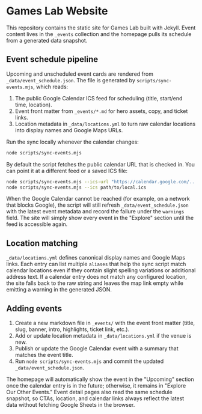 # Games Lab Website

This repository contains the static site for Games Lab built with Jekyll. Event content lives in the `_events` collection and the homepage pulls its schedule from a generated data snapshot.

## Event schedule pipeline

Upcoming and unscheduled event cards are rendered from `_data/event_schedule.json`. The file is generated by `scripts/sync-events.mjs`, which reads:

1. The public Google Calendar ICS feed for scheduling (title, start/end time, location).
2. Event front matter from `_events/*.md` for hero assets, copy, and ticket links.
3. Location metadata in `_data/locations.yml` to turn raw calendar locations into display names and Google Maps URLs.

Run the sync locally whenever the calendar changes:

```bash
node scripts/sync-events.mjs
```

By default the script fetches the public calendar URL that is checked in. You can point it at a different feed or a saved ICS file:

```bash
node scripts/sync-events.mjs --ics-url "https://calendar.google.com/.../basic.ics"
node scripts/sync-events.mjs --ics path/to/local.ics
```

When the Google Calendar cannot be reached (for example, on a network that blocks Google), the script will still refresh `_data/event_schedule.json` with the latest event metadata and record the failure under the `warnings` field. The site will simply show every event in the "Explore" section until the feed is accessible again.

## Location matching

`_data/locations.yml` defines canonical display names and Google Maps links. Each entry can list multiple `aliases` that help the sync script match calendar locations even if they contain slight spelling variations or additional address text. If a calendar entry does not match any configured location, the site falls back to the raw string and leaves the map link empty while emitting a warning in the generated JSON.

## Adding events

1. Create a new markdown file in `_events/` with the event front matter (title, slug, banner, intro, highlights, ticket link, etc.).
2. Add or update location metadata in `_data/locations.yml` if the venue is new.
3. Publish or update the Google Calendar event with a summary that matches the event title.
4. Run `node scripts/sync-events.mjs` and commit the updated `_data/event_schedule.json`.

The homepage will automatically show the event in the "Upcoming" section once the calendar entry is in the future; otherwise, it remains in "Explore Our Other Events." Event detail pages also read the same schedule snapshot, so CTAs, location, and calendar links always reflect the latest data without fetching Google Sheets in the browser.
